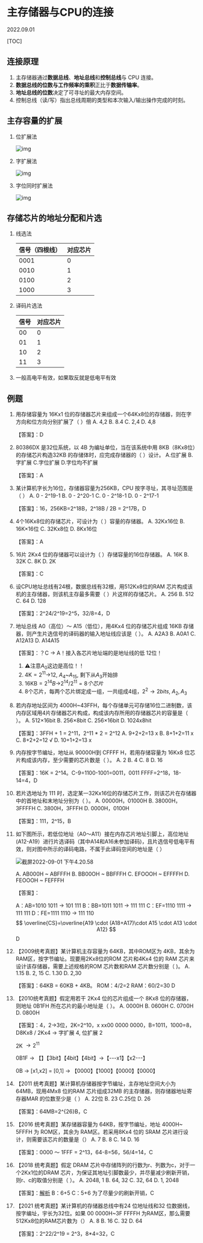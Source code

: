 # 主存储器与CPU的连接
2022.09.01

[TOC]

## 连接原理

1. 主存储器通过**数据总线**、**地址总线**和**控制总线**与 CPU 连接。
2. **数据总线的位数与工作频率的乘积**正比于**数据传输率**。
3. **地址总线的位数**决定了可寻址的最大内存空间。
4. 控制总线（读/写）指出总线周期的类型和本次输入/输出操作完成的时刻。

## 主存容量的扩展

1. 位扩展法

   ![img](./resources/IMG_DC4BA0C76A32-1.png)

2. 字扩展法

   ![img](./resources/image-20220507123135822.png)

3. 字位同时扩展法

   ![img](./resources/image-20220507123231922.png)

## 存储芯片的地址分配和片选

1. 线选法

   | 信号（四根线） | 对应芯片 |
   | -------------- | -------- |
   | 0001           | 0        |
   | 0010           | 1        |
   | 0100           | 2        |
   | 1000           | 3        |

2. 译码片选法

   | 信号 | 对应芯片 |
   | ---- | -------- |
   | 00   | 0        |
   | 01   | 1        |
   | 10   | 2        |
   | 11   | 3        |

3. 一般高电平有效，如果取反就是低电平有效

## 例题

1. 用存储容量为 16Kx1 位的存储器芯片来组成一个64Kx8位的存储器，则在字方向和位方向分别扩展了（ ）倍
   A. 4,2
   B. 8.4
   C. 2,4
   D. 4,8

   【答案】：D

2. 80386DX 是32位系统，以 4B 为编址单位，当在该系统中用 8KB（8Kx8位）的存储芯片构造32KB 的存储体时，应完成存储器的（ ）设计。
   A.位扩展
   B.字扩展
   C.字位扩展
   D.字位均不扩展

   【答案】：A

3. 某计算机字长为16位，存储器容量为256KB，CPU 按字寻址，其寻址范围是（ ）
   A. 0 - 2^19-1
   B. 0 - 2^20-1
   C. 0 - 2^18-1
   D. 0 - 2^17-1

   【答案】：16，256KB=2^18B，2^18B / 2B = 2^17B，D

4. 4个16Kx8位的存储芯片，可设计为（ ）容量的存储器。
   A. 32Kx16位
   B. 16K×16位
   C. 32Kx8位
   D. 8Kx16位

   【答案】：A

5. 16片 2Kx4 位的存储器可以设计为（ ）存储容量的16位存储器。
   A. 16K
   B. 32K
   C. 8K
   D. 2K

   【答案】：C

6. 设CPU地址总线有24根，数据总线有32根，用512Kx8位的RAM 芯片构成该机的主存储器，则该机主存最多需要（ ）片这样的存储芯片。
   A. 256
   B. 512
   C. 64
   D. 128

   【答案】：2^24/2^19=2^5，32/8=4，D

7. 地址总线 A0（高位）～ A15（低位），用4Kx4 位的存储芯片组成 16KB 存储器，则产生片选信号的译码器的输入地址线应该是（ ）。
   A. A2A3
   B. A0A1
   C. A12A13
   D. A14A15

   【答案】：？C -> A！接入各芯片地址端的是地址线的低 12位！

   1. ⚠️注意$A_0$这边是高位！！
   2. 4K$=2^{11}\to$12, $A_4$~$A_{15}$, 剩下从$A_3$开始排
   3. 16KB$=2^{14}B\to$$2^{14}/2^{11}=8个芯片$
   4. 8个芯片，每两个芯片绑定成一组，一共组成4组，$2^2\to2bits$, $A_2,A_3$

8. 若内存地址区间为 4000H~43FFH，每个存储单元可存储16位二进制数，该内存区域用4片存储器芯片构成，构成该内存所用的存储器芯片的容量是（ ）。
   A. 512×16bit
   B. 256×8bit
   C. 256×16bit
   D. 1024x8hit

   【答案】：3FFH + 1 = 2^11，2^11 * 2 = 2^12
   A. 9+2+2=13 x
   B. 8+1+2=11 x
   C. 8+2+2=12 √
   D. 10+1+2=13 x

9. 内存按字节编址，地址从 90000H到 CFFFF H，若用存储容量为 16Kx8 位芯片构成该内存，至少需要的芯片数是（ ）。
   A. 2
   B. 4
   C. 8
   D. 16

   【答案】：16K = 2^14。C-9=1100-1001=0011，0011 FFFF=2^18，18-14=4，D

10. 若片选地址为 111 时，选定某一32Kx16位的存储芯片工作，则该芯片在存储器中的首地址和末地址分别为（ ）。
    A. 00000H，01000H
    B. 38000H，3FFFFH
    C. 3800H，3FFFH
    D. 0000H，0100H

    【答案】：111，2^15，B

11. 如下图所示，若低位地址（A0～A11）接在内存芯片地址引脚上，高位地址(A12-A19）进行片选译码（其中A14和A16未参加译码)，且片选信号低电平有效，则对图中所示的译码电路，不属于此译码空间的地址是（ ）

    ![截屏2022-09-01 下午4.20.58](resources/11.png)

    A. AB000H ~ ABFFFH
    B. BB00OH ~ BBFFFH
    C. EFOOOH ~ EFFFFH
    D. FEOOOH ~ FEFFFH

    【答案】：

    A：AB=1010 1011 -> 101 111
    B：BB=1011 1011 -> 111 111
    C：EF=1110 1111 -> 111 111
    D：FE=1111 1110 -> 111 110
    $$
    \overline{CS}=\overline{A19 \cdot (A18+A17)\cdot A15 \cdot A13 \cdot A12}
    $$
    D

12. 【2009统考真题】某计算机主存容量为 64KB，其中ROM区为 4KB，其余为 RAM区，按字节编址。现要用2Kx8位的ROM 芯片和4Kx4 位的 RAM 芯片来设计该存储器，需要上述规格的ROM 芯片数和RAM 芯片数分别是（ )。
    A. 1.15
    B. 2, 15
    C. 1.30
    D. 2,30

    【答案】：64KB = 60KB + 4KB。
    ROM：4/2=2
    RAM：60/2=30
    D

13. 【2010统考真题】假定用若干 2Kx4 位的芯片组成一个 8Kx8 位的存储器，则地址 0B1FH 所在芯片的最小地址是（ ）。
    A. 0000H
    B. 0600H
    C. 0700H
    D. 0800H

    【答案】：4，2->3位，2K=2^10，x xx00 0000 0000，B=1011，1000=8，D8Kx8 / 2Kx4 -> 字扩展 4, 位扩展 2

    2K $\to 2^{11}$ 

    0B1F -> 【】【3bit】【4bit】【4bit】->【---x1】【x2---】

    0B -> [x1,x2] = [0,1] -> 【0000】【1000】【0000】【0000】

14. 【2011 统考真题】某计算机存储器按字节编址，主存地址空间大小为 64MB，现用4Mx8 位的RAM 芯片组成32MB 的主存储器，则存储器地址寄存器MAR 的位数至少是（ ）
    A. 22位
    B. 23
    C.25位
    D. 26

    【答案】：64MB=2^{26}B，C

15. 【2016 统考真题】某存储器容量为 64KB，按字节编址，地址 4000H~ 5FFFH 为 ROM区，其余为 RAM区。若采用8Kx4 位的 SRAM 芯片进行设计，则需要该芯片的数量是（）
    A. 7
    B. 8
    C. 14
    D. 16

    【答案】：0000 ～ 1FFF = 2^13，64-8=56，56/4=14，C

16. 【2018 统考真题】假定 DRAM 芯片中存储阵列的行数为r、列数为c，对于一个2Kx1位的DRAM 芯片，为保证其地址引脚数最少，并尽量减少刷新开销，则r、c的取值分别是（ ）。
    A. 2048, 1
    B. 64, 32
    C. 32, 64
    D. 1, 2048

    【答案】：[解析](https://www.nowcoder.com/questionTerminal/b45d2e366a154d9793da1e6aebf90cfb?orderByHotValue=0&questionTypes=110000&difficulty=00010&page=1&onlyReference=false)
    B：6+5
    C：5+6
    为了尽量少的刷新开销，C

17. 【2021 统考真题】某计算机的存储器总线中有24 位地址线和32 位数据线，按字编址，宇长为32位。如果 00 0000H~3F FFFFH 为RAM区，那么需要512Kx8位的RAM芯片数为（）
    A. 8
    B. 16
    C. 32
    D. 64

    【答案】：2^22/2^19 = 2^3，8*4=32，C